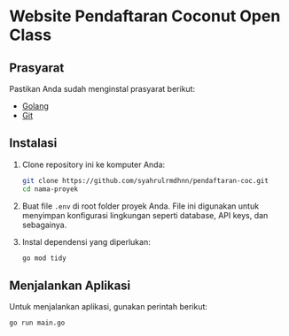 # Website Pendaftaran Coconut Open Class

## Prasyarat

Pastikan Anda sudah menginstal prasyarat berikut:

- [Golang](https://golang.org/dl/)
- [Git](https://git-scm.com/)

## Instalasi

1. Clone repository ini ke komputer Anda:

    ```bash
    git clone https://github.com/syahrulrmdhnn/pendaftaran-coc.git
    cd nama-proyek
    ```

2. Buat file `.env` di root folder proyek Anda. File ini digunakan untuk menyimpan konfigurasi lingkungan seperti database, API keys, dan sebagainya.

3. Instal dependensi yang diperlukan:

    ```bash
    go mod tidy
    ```

## Menjalankan Aplikasi

Untuk menjalankan aplikasi, gunakan perintah berikut:

```bash
go run main.go
